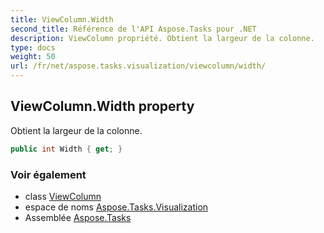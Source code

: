 ```yaml
---
title: ViewColumn.Width
second_title: Référence de l'API Aspose.Tasks pour .NET
description: ViewColumn propriété. Obtient la largeur de la colonne.
type: docs
weight: 50
url: /fr/net/aspose.tasks.visualization/viewcolumn/width/
---
```

## ViewColumn.Width property

Obtient la largeur de la colonne.

```csharp
public int Width { get; }
```

### Voir également

* class [ViewColumn](../)
* espace de noms [Aspose.Tasks.Visualization](../../viewcolumn/)
* Assemblée [Aspose.Tasks](../../../)


